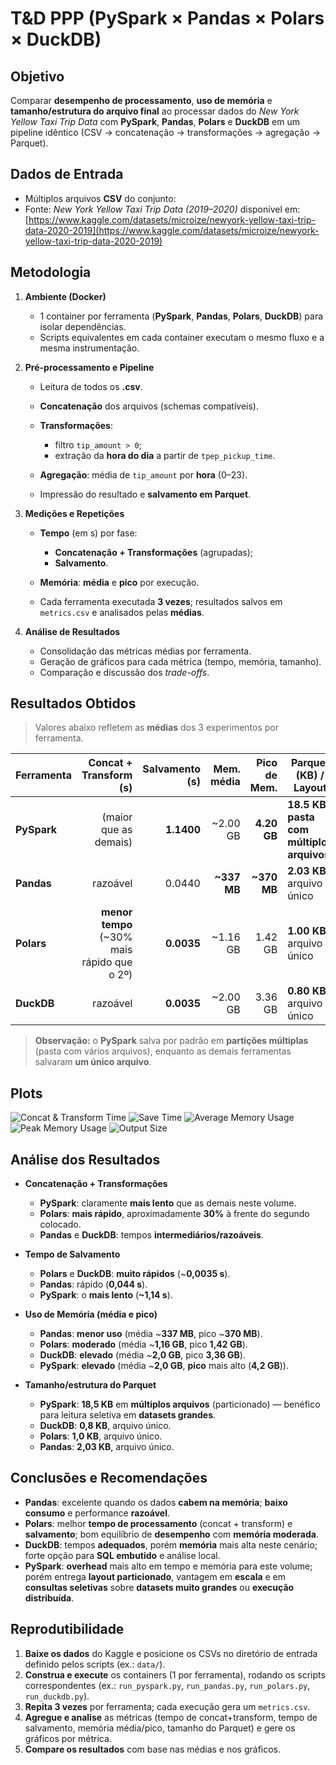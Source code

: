 # T\&D PPP (PySpark × Pandas × Polars × DuckDB)

## Objetivo

Comparar **desempenho de processamento**, **uso de memória** e **tamanho/estrutura do arquivo final** ao processar dados do *New York Yellow Taxi Trip Data* com **PySpark**, **Pandas**, **Polars** e **DuckDB** em um pipeline idêntico (CSV → concatenação → transformações → agregação → Parquet).

## Dados de Entrada

* Múltiplos arquivos **CSV** do conjunto:
* Fonte: *New York Yellow Taxi Trip Data (2019–2020)* disponível em: [https://www.kaggle.com/datasets/microize/newyork-yellow-taxi-trip-data-2020-2019](https://www.kaggle.com/datasets/microize/newyork-yellow-taxi-trip-data-2020-2019)

## Metodologia

1. **Ambiente (Docker)**

   * 1 container por ferramenta (**PySpark**, **Pandas**, **Polars**, **DuckDB**) para isolar dependências.
   * Scripts equivalentes em cada container executam o mesmo fluxo e a mesma instrumentação.

2. **Pré-processamento e Pipeline**

   * Leitura de todos os **.csv**.
   * **Concatenação** dos arquivos (schemas compatíveis).
   * **Transformações**:

     * filtro `tip_amount > 0`;
     * extração da **hora do dia** a partir de `tpep_pickup_time`.
   * **Agregação**: média de `tip_amount` por **hora** (0–23).
   * Impressão do resultado e **salvamento em Parquet**.

3. **Medições e Repetições**

   * **Tempo** (em s) por fase:

     * **Concatenação + Transformações** (agrupadas);
     * **Salvamento**.
   * **Memória**: **média** e **pico** por execução.
   * Cada ferramenta executada **3 vezes**; resultados salvos em `metrics.csv` e analisados pelas **médias**.

4. **Análise de Resultados**

   * Consolidação das métricas médias por ferramenta.
   * Geração de gráficos para cada métrica (tempo, memória, tamanho).
   * Comparação e discussão dos *trade-offs*.

## Resultados Obtidos

> Valores abaixo refletem as **médias** dos 3 experimentos por ferramenta.

| Ferramenta  |                       Concat + Transform (s) | Salvamento (s) |   Mem. média | Pico de Mem. | Parquet (KB) / Layout                          |
| ----------- | -------------------------------------------: | -------------: | -----------: | -----------: | ---------------------------------------------- |
| **PySpark** |                        (maior que as demais) |     **1.1400** |    \~2.00 GB |  **4.20 GB** | **18.5 KB** / **pasta com múltiplos arquivos** |
| **Pandas**  |                                     razoável |         0.0440 | **\~337 MB** | **\~370 MB** | **2.03 KB** / arquivo único                    |
| **Polars**  | **menor tempo** (\~30% mais rápido que o 2º) |     **0.0035** |    \~1.16 GB |      1.42 GB | **1.00 KB** / arquivo único                    |
| **DuckDB**  |                                     razoável |     **0.0035** |    \~2.00 GB |      3.36 GB | **0.80 KB** / arquivo único                    |

> **Observação:** o **PySpark** salva por padrão em **partições múltiplas** (pasta com vários arquivos), enquanto as demais ferramentas salvaram **um único arquivo**.

## Plots

![Concat & Transform Time](assets/t_concat_transform_s.png)
![Save Time](assets/t_save_s.png)
![Average Memory Usage](assets/mem_avg_mb.png)
![Peak Memory Usage](assets/mem_peak_mb.png)
![Output Size](assets/output_size_kb.png)

## Análise dos Resultados

* **Concatenação + Transformações**

  * **PySpark**: claramente **mais lento** que as demais neste volume.
  * **Polars**: **mais rápido**, aproximadamente **30%** à frente do segundo colocado.
  * **Pandas** e **DuckDB**: tempos **intermediários/razoáveis**.

* **Tempo de Salvamento**

  * **Polars** e **DuckDB**: **muito rápidos** (\~**0,0035 s**).
  * **Pandas**: rápido (**0,044 s**).
  * **PySpark**: o **mais lento** (**\~1,14 s**).

* **Uso de Memória (média e pico)**

  * **Pandas**: **menor uso** (média \~**337 MB**, pico \~**370 MB**).
  * **Polars**: **moderado** (média \~**1,16 GB**, pico **1,42 GB**).
  * **DuckDB**: **elevado** (média \~**2,0 GB**, pico **3,36 GB**).
  * **PySpark**: **elevado** (média \~**2,0 GB**, **pico** mais alto (**4,2 GB**)).

* **Tamanho/estrutura do Parquet**

  * **PySpark**: **18,5 KB** em **múltiplos arquivos** (particionado) — benéfico para leitura seletiva em **datasets grandes**.
  * **DuckDB**: **0,8 KB**, arquivo único.
  * **Polars**: **1,0 KB**, arquivo único.
  * **Pandas**: **2,03 KB**, arquivo único.

## Conclusões e Recomendações

* **Pandas**: excelente quando os dados **cabem na memória**; **baixo consumo** e performance **razoável**.
* **Polars**: melhor **tempo de processamento** (concat + transform) e **salvamento**; bom equilíbrio de **desempenho** com **memória moderada**.
* **DuckDB**: tempos **adequados**, porém **memória** mais alta neste cenário; forte opção para **SQL embutido** e análise local.
* **PySpark**: **overhead** mais alto em tempo e memória para este volume; porém entrega **layout particionado**, vantagem em **escala** e em **consultas seletivas** sobre **datasets muito grandes** ou **execução distribuída**.

## Reprodutibilidade

1. **Baixe os dados** do Kaggle e posicione os CSVs no diretório de entrada definido pelos scripts (ex.: `data/`).
2. **Construa e execute** os containers (1 por ferramenta), rodando os scripts correspondentes (ex.: `run_pyspark.py`, `run_pandas.py`, `run_polars.py`, `run_duckdb.py`).
3. **Repita 3 vezes** por ferramenta; cada execução gera um `metrics.csv`.
4. **Agregue e analise** as métricas (tempo de concat+transform, tempo de salvamento, memória média/pico, tamanho do Parquet) e gere os gráficos por métrica.
5. **Compare os resultados** com base nas médias e nos gráficos.
